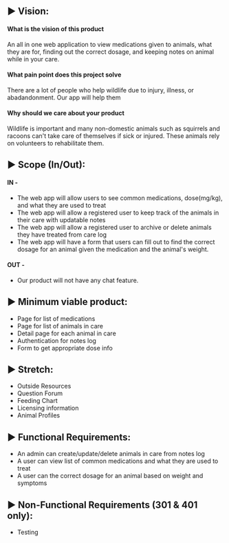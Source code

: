 ## ► Vision:
  #### What is the vision of this product
  An all in one web application to view medications given to animals, what they are for, finding out the correct dosage, and keeping notes on animal while in your care.

  #### What pain point does this project solve
  There are a lot of people who help wildlife due to injury, illness, or abadandonment. Our app will help them

  #### Why should we care about your product
  Wildlife is important and many non-domestic animals such as squirrels and racoons can't take care of themselves if sick or injured. These animals rely on volunteers to rehabilitate them.

## ► Scope (In/Out):

#### IN -
* The web app will allow users to see common medications, dose(mg/kg), and what they are used to treat
* The web app will allow a registered user to keep track of the animals in their care with updatable notes
* The web app will allow a registered user to archive or delete animals they have treated from care log
* The web app will have a form that users can fill out to find the correct dosage for an animal given the medication and the animal's weight.

#### OUT -
* Our product will not have any chat feature.

## ► Minimum viable product:
* Page for list of medications
* Page for list of animals in care
* Detail page for each animal in care
* Authentication for notes log
* Form to get appropriate dose info

## ► Stretch:
* Outside Resources
* Question Forum
* Feeding Chart
* Licensing information
* Animal Profiles

## ► Functional Requirements:
* An admin can create/update/delete animals in care from notes log
* A user can view list of common medications and what they are used to treat
* A user can the correct dosage for an animal based on weight and symptoms


## ► Non-Functional Requirements (301 & 401 only):
* Testing
